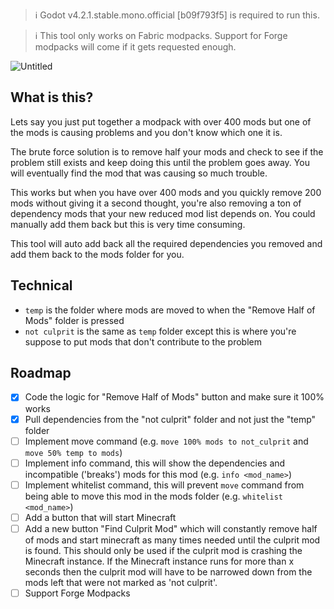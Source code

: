 > ℹ️ Godot v4.2.1.stable.mono.official [b09f793f5] is required to run this.

> ℹ️ This tool only works on Fabric modpacks. Support for Forge modpacks will come if it gets requested enough.

![Untitled](https://github.com/Valks-Minecraft-Plugins/FiestaMC/assets/6277739/5ffa1587-9612-4892-ade5-64462cf42dc5)

## What is this?
Lets say you just put together a modpack with over 400 mods but one of the mods is causing problems and you don't know which one it is.

The brute force solution is to remove half your mods and check to see if the problem still exists and keep doing this until the problem goes away. You will eventually find the mod that was causing so much trouble.

This works but when you have over 400 mods and you quickly remove 200 mods without giving it a second thought, you're also removing a ton of dependency mods that your new reduced mod list depends on. You could manually add them back but this is very time consuming.

This tool will auto add back all the required dependencies you removed and add them back to the mods folder for you.

## Technical
- `temp` is the folder where mods are moved to when the "Remove Half of Mods" folder is pressed  
- `not culprit` is the same as `temp` folder except this is where you're suppose to put mods that don't contribute to the problem  

## Roadmap
- [x] Code the logic for "Remove Half of Mods" button and make sure it 100% works
- [x] Pull dependencies from the "not culprit" folder and not just the "temp" folder
- [ ] Implement move command (e.g. `move 100% mods to not_culprit` and `move 50% temp to mods`)
- [ ] Implement info command, this will show the dependencies and incompatible ('breaks') mods for this mod (e.g. `info <mod_name>`)
- [ ] Implement whitelist command, this will prevent `move` command from being able to move this mod in the mods folder (e.g. `whitelist <mod_name>`)
- [ ] Add a button that will start Minecraft
- [ ] Add a new button "Find Culprit Mod" which will constantly remove half of mods and start minecraft as many times needed until the culprit mod is found. This should only be used if the culprit mod is crashing the Minecraft instance. If the Minecraft instance runs for more than x seconds then the culprit mod will have to be narrowed down from the mods left that were not marked as 'not culprit'.
- [ ] Support Forge Modpacks
